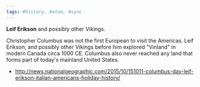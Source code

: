 ```yaml
---
tags: #history, #atom, #sync 
---
```


**Leif Erikson** and possibly other Vikings.

Christopher Columbus was not the first European to visit the Americas. Leif Erikson, and possibly other Vikings before him explored "Vinland" in modern Canada circa 1000 CE. Columbus also never reached any land that forms part of today's mainland United States.
- http://news.nationalgeographic.com/2015/10/151011-columbus-day-leif-erikson-italian-americans-holiday-history/